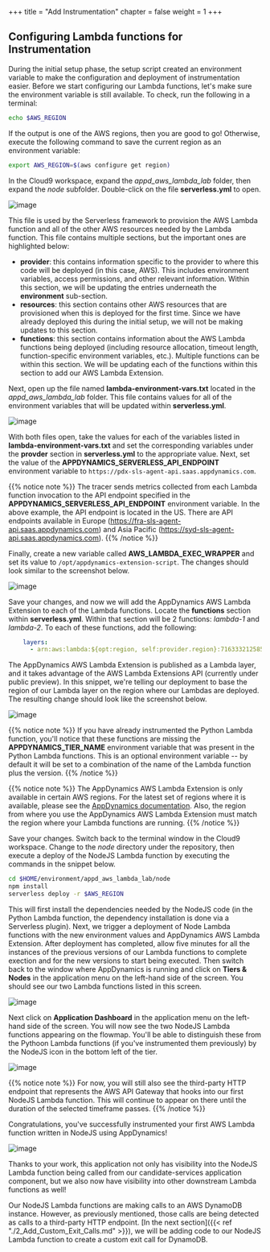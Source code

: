 +++
title = "Add Instrumentation"
chapter = false
weight = 1
+++

## Configuring Lambda functions for Instrumentation

During the initial setup phase, the setup script created an environment variable to make the configuration and deployment of instrumentation easier. Before we start configuring our Lambda functions, let's make sure the environment variable is still available. To check, run the following in a terminal:

``` bash
echo $AWS_REGION
```

If the output is one of the AWS regions, then you are good to go! Otherwise, execute the following command to save the current region as an environment variable:

``` bash
export AWS_REGION=$(aws configure get region)
```

In the Cloud9 workspace, expand the *appd_aws_lambda_lab* folder, then expand the *node* subfolder. Double-click on the file **serverless.yml** to open.

![image](/images/instrumenting_lambda_functions/node/Node_Serverless_YAML.png)

This file is used by the Serverless framework to provision the AWS Lambda function and all of the other AWS resources needed by the Lambda function. This file contains multiple sections, but the important ones are highlighted below:

- **provider**: this contains information specific to the provider to where this code will be deployed (in this case, AWS). This includes environment variables, access permissions, and other relevant information. Within this section, we will be updating the entries underneath the **environment** sub-section.
- **resources**: this section contains other AWS resources that are provisioned when this is deployed for the first time. Since we have already deployed this during the initial setup, we will not be making updates to this section.
- **functions**: this section contains information about the AWS Lambda functions being deployed (including resource allocation, timeout length, function-specific environment variables, etc.). Multiple functions can be within this section. We will be updating each of the functions within this section to add our AWS Lambda Extension.

Next, open up the file named **lambda-environment-vars.txt** located in the *appd_aws_lambda_lab* folder. This file contains values for all of the environment variables that will be updated within **serverless.yml**.

![image](/images/instrumenting_lambda_functions/python/Lambda_Environment_Vars.png)

With both files open, take the values for each of the variables listed in **lambda-environment-vars.txt** and set the corresponding variables under the **provder** section in **serverless.yml** to the appropriate value. Next, set the value of the **APPDYNAMICS_SERVERLESS_API_ENDPOINT** environment variable to `https://pdx-sls-agent-api.saas.appdynamics.com`.

{{% notice note %}}
The tracer sends metrics collected from each Lambda function invocation to the API endpoint specified in the **APPDYNAMICS_SERVERLESS_API_ENDPOINT** environment variable. In the above example, the API endpoint is located in the US. There are API endpoints available in Europe (https://fra-sls-agent-api.saas.appdynamics.com) and Asia Pacific (https://syd-sls-agent-api.saas.appdynamics.com).
{{% /notice %}}

Finally, create a new variable called **AWS_LAMBDA_EXEC_WRAPPER** and set its value to `/opt/appdynamics-extension-script`. The changes should look similar to the screenshot below.

![image](/images/instrumenting_lambda_functions/node/Node_Serverless_with_Vars.png)

Save your changes, and now we will add the AppDynamics AWS Lambda Extension to each of the Lambda functions. Locate the **functions** section within **serverless.yml**. Within that section will be 2 functions: *lambda-1* and *lambda-2*. To each of these functions, add the following:

``` yaml
    layers:
      - arn:aws:lambda:${opt:region, self:provider.region}:716333212585:layer:appdynamics-lambda-extension:9
```

The AppDynamics AWS Lambda Extension is published as a Lambda layer, and it takes advantage of the AWS Lambda Extensions API (currently under public preview). In this snippet, we're telling our deployment to base the region of our Lambda layer on the region where our Lambdas are deployed. The resulting change should look like the screenshot below.

![image](/images/instrumenting_lambda_functions/node/Serverless_Lambda_Layers.png)

{{% notice note %}}
If you have already instrumented the Python Lambda function, you'll notice that these functions are missing the **APPDYNAMICS_TIER_NAME** environment variable that was present in the Python Lambda functions. This is an optional environment variable -- by default it will be set to a combination of the name of the Lambda function plus the version.
{{% /notice %}}

{{% notice note %}}
The AppDynamics AWS Lambda Extension is only available in certain AWS regions. For the latest set of regions where it is available, please see the [AppDynamics documentation](https://docs.appdynamics.com/display/PRO45/Use+the+AppDynamics+AWS+Lambda+Extension+to+Instrument+Serverless+APM+at+Runtime). Also, the region from where you use the AppDynamics AWS Lambda Extension must match the region where your Lambda functions are running.
{{% /notice %}}

Save your changes. Switch back to the terminal window in the Cloud9 workspace. Change to the *node* directory under the repository, then execute a deploy of the NodeJS Lambda function by executing the commands in the snippet below.

``` bash
cd $HOME/environment/appd_aws_lambda_lab/node
npm install
serverless deploy -r $AWS_REGION
```

This will first install the dependencies needed by the NodeJS code (in the Python Lambda function, the dependency installation is done via a Serverless plugin). Next, we trigger a deployment of Node Lambda functions with the new environment values and AppDynamics AWS Lambda Extension. After deployment has completed, allow five minutes for all the instances of the previous versions of our Lambda functions to complete exection and for the new versions to start being executed. Then switch back to the window where AppDynamics is running and click on **Tiers &amp; Nodes** in the application menu on the left-hand side of the screen. You should see our two Lambda functions listed in this screen.

![image](/images/instrumenting_lambda_functions/node/Node_Lambda_Tiers.png)

Next click on **Application Dashboard** in the application menu on the left-hand side of the screen. You will now see the two NodeJS Lambda functions appearing on the flowmap. You'll be able to distinguish these from the Pythoon Lambda functions (if you've instrumented them previously) by the NodeJS icon in the bottom left of the tier.

![image](/images/instrumenting_lambda_functions/node/Node_Lambda_Flowmap.png)

{{% notice note %}}
For now, you will still also see the third-party HTTP endpoint that represents the AWS API Gateway that hooks into our first NodeJS Lambda function. This will continue to appear on there until the duration of the selected timeframe passes.
{{% /notice %}}

Congratulations, you've successfully instrumented your first AWS Lambda function written in NodeJS using AppDynamics!

![image](https://media.giphy.com/media/ZUomWFktUWpFu/source.gif)

Thanks to your work, this application not only has visibility into the NodeJS Lambda function being called from our candidate-services application component, but we also now have visibility into other downstream Lambda functions as well!

Our NodeJS Lambda functions are making calls to an AWS DynamoDB instance. However, as previously mentioned, those calls are being detected as calls to a third-party HTTP endpoint. [In the next section]({{< ref "./2_Add_Custom_Exit_Calls.md" >}}), we will be adding code to our NodeJS Lambda function to create a custom exit call for DynamoDB.
